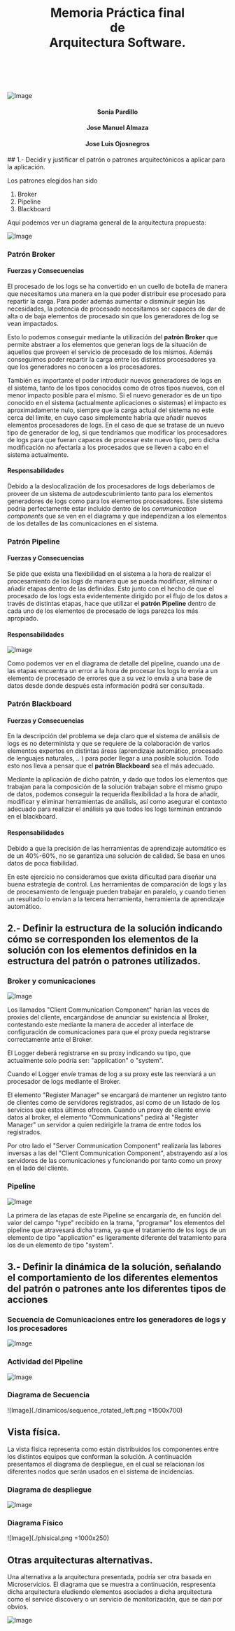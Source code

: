 # <p style="text-align: center">Memoria Práctica final </br>de </br>Arquitectura Software.</p>
</br></br></br></br>
![Image](./usecase.png)
#### <p style="text-align: center"> Sonia Pardillo</p>
#### <p style="text-align: center"> Jose Manuel Almaza</p>
#### <p style="text-align: center"> Jose Luis Ojosnegros</p>

<div style="page-break-after: always;"></div>
## 1.- Decidir y justificar el patrón o patrones arquitectónicos a aplicar para la aplicación.

Los patrones elegidos han sido

1. Broker
2. Pipeline
3. Blackboard

Aquí podemos ver un diagrama general de la arquitectura propuesta:

![Image](./estructurales/general_model.png)

<div style="page-break-after: always;"></div>

### Patrón Broker
#### Fuerzas y Consecuencias

El procesado de los logs se ha convertido en un cuello de botella de manera que necesitamos una manera en la que poder distribuir ese procesado para repartir la carga. Para poder además aumentar o disminuir según las necesidades, la potencia de procesado necesitamos ser capaces de dar de alta o de baja elementos de procesado sin que los generadores de log se vean impactados.

Esto lo podemos conseguir mediante la utilización del __patrón Broker__ que permite abstraer a los elementos que generan logs de la situación de aquellos que proveen el servicio de procesado de los mismos. Además conseguimos poder repartir la carga entre los distintos procesadores ya que los generadores no conocen a los procesadores.

También es importante el poder introducir nuevos generadores de logs en el sistema, tanto de los tipos conocidos como de otros tipos nuevos, con el menor impacto posible para el mismo. Si el nuevo generador es de un tipo conocido en el sistema (actualmente aplicaciones o sistemas) el impacto es aproximadamente nulo, siempre que la carga
actual del sistema no este cerca del límite, en cuyo caso simplemente habría que añadir nuevos elementos procesadores de logs. En el caso de que se tratase de un nuevo tipo de generador de log, si que tendríamos que modificar los procesadores de logs para que fueran capaces de procesar este nuevo tipo, pero dicha modificación no afectaría a los procesados que se lleven a cabo en el sistema actualmente.

#### Responsabilidades

Debido a la deslocalización de los procesadores de logs deberíamos de proveer de un sistema de autodescubrimiento tanto para los elementos generadores de logs como para los elementos procesadores. Este sistema podría perfectamente estar incluido dentro de los _communication components_ que se ven en el diagrama y que independizan a los elementos de los detalles de las comunicaciones en el sistema.


### Patrón Pipeline
#### Fuerzas y Consecuencias

Se pide que exista una flexibilidad en el sistema a la hora de realizar el procesamiento de los logs de manera que se pueda modificar, eliminar o añadir etapas dentro de las definidas. Esto junto con el hecho de que el procesado de los logs esta evidentemente dirigido por el flujo de los datos a través de distintas etapas, hace que utilizar el __patrón Pipeline__ dentro de cada uno de los elementos de procesado de logs parezca los más apropiado.

#### Responsabilidades
![Image](./estructurales/pipeline_with_errors.png)

Como podemos ver en el diagrama de detalle del pipeline, cuando una de las etapas encuentra un error a la hora de procesar los logs lo envia a un elemento de procesado de errores que
a su vez lo envía a una base de datos desde donde después esta información podrá ser consultada.

### Patrón Blackboard
#### Fuerzas y Consecuencias
En la descripción del problema se deja claro que el sistema de análisis de logs es no determinista y que se requiere de la colaboración de varios elementos expertos en distintas áreas (aprendizaje automático, procesado de lenguajes naturales, .. ) para poder llegar a una posible solución. Todo esto nos lleva a pensar que el __patrón Blackboard__ sea el más adecuado.

Mediante la aplicación de dicho patrón, y dado que todos los elementos que trabajan para la composición de la solución trabajan sobre el mismo grupo de datos, podemos conseguir la requerida flexibilidad a la hora de añadir, modificar y eliminar herramientas de análisis, así como asegurar el contexto adecuado para realizar el análisis ya que todos los logs terminan entrando en el blackboard.

#### Responsabilidades
Debido a que la precisión de las herramientas de aprendizaje automático es de un 40%-60%, no se garantiza una solución de calidad. Se basa en unos datos de poca fiabilidad.

En este ejercicio no consideramos que exista dificultad para diseñar una buena estrategia de control. Las herramientas de comparación de logs y las de procesamiento de lenguaje pueden trabajar en paralelo, y cuando tienen un resultado lo envían a la tercera herramienta, herramienta de aprendizaje automático.

<div style="page-break-after: always;"></div>

## 2.- Definir la estructura de la solución indicando cómo se corresponden los elementos de la solución con los elementos definidos en la estructura del patrón o patrones utilizados.
### Broker y comunicaciones
![Image](./estructurales/components_01.png)

Los llamados "Client Communication Component" harían las veces de proxies del cliente, encargándose de anunciar su existencia al Broker, contestando este mediante la manera de acceder al interface de configuración de comunicaciones para que el proxy pueda registrarse correctamente ante el Broker.

El Logger deberá registrarse en su proxy indicando su tipo, que actualmente solo podría ser: "application" o "system".

Cuando el Logger envíe tramas de log a su proxy este las reenviará a un procesador de logs mediante el Broker.



El elemento "Register Manager" se encargará de mantener un registro tanto de clientes como de servidores registrados, así como de un listado de los servicios que estos últimos ofrecen.
Cuando un proxy de cliente envíe datos al broker, el elemento "Communications" pedirá al "Register Manager" un servidor a quien redirigirle la trama de entre todos los registrados.

Por otro lado el "Server Communication Component" realizaría las labores inversas a las del "Client Communication Component", abstrayendo así a los servidores de las comunicaciones y funcionando por tanto como un proxy en el lado del cliente.

### Pipeline
![Image](./estructurales/components_log_processor.png)

La primera de las etapas de este Pipeline se encargaría de, en función del valor del campo "type" recibido en la trama, "programar" los elementos del pipeline que atravesará dicha trama, ya que el tratamiento de los logs de un elemento de tipo "application" es ligeramente diferente del tratamiento para los de un elemento de tipo "system".

<div style="page-break-after: always;"></div>

## 3.- Definir la dinámica de la solución, señalando el comportamiento de los diferentes elementos del patrón o patrones ante los diferentes tipos de acciones
### Secuencia de Comunicaciones entre los generadores de logs y los procesadores
![Image](./dinamicos/communications.png)
### Actividad del Pipeline
![Image](./dinamicos/Pipeline.png)
### Diagrama de Secuencia
![Image](./dinamicos/sequence_rotated_left.png =1500x700)

<div style="page-break-after: always;"></div>

## Vista física.
La vista física representa como están distribuidos los componentes entre los distintos equipos que conforman la solución. A continuación presentamos el diagrama de despliegue, en el cual se relacionan los diferentes nodos que serán usados en el sistema de incidencias.
### Diagrama de despliegue
![Image](./estructurales/deployment.png)

### Diagrama Físico
![Image](./phisical.png =1000x250)
<div style="page-break-after: always;"></div>

## Otras arquitecturas alternativas.
Una alternativa a la arquitectura presentada, podría ser otra basada en Microservicios. El diagrama que se muestra a continuación, respresenta dicha arquitectura eludiendo elementos asociados a dicha arquitectura como el service discovery o un servicio de monitorización, que se dan por obvios.

![Image](./arquitecturamicroservicios.png)
